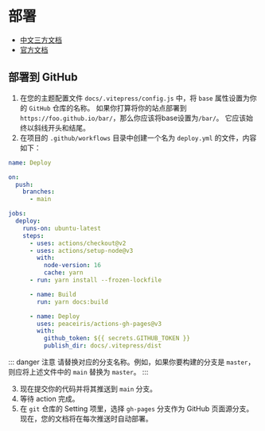 # 部署

- [中文三方文档](https://process1024.github.io/vitepress/guide/deploying#github-pages)
- [官方文档](https://vitepress.dev/guide/deploy#github-pages)

## 部署到 GitHub

1. 在您的主题配置文件 `docs/.vitepress/config.js` 中，将 `base` 属性设置为你的 `GitHub` 仓库的名称。 如果你打算将你的站点部署到`https://foo.github.io/bar/`，那么你应该将base设置为`/bar/`。 它应该始终以斜线开头和结尾。
2. 在项目的 `.github/workflows` 目录中创建一个名为 `deploy.yml` 的文件，内容如下：
``` yaml
name: Deploy

on:
  push:
    branches:
      - main

jobs:
  deploy:
    runs-on: ubuntu-latest
    steps:
      - uses: actions/checkout@v2
      - uses: actions/setup-node@v3
        with:
          node-version: 16
          cache: yarn
      - run: yarn install --frozen-lockfile

      - name: Build
        run: yarn docs:build

      - name: Deploy
        uses: peaceiris/actions-gh-pages@v3
        with:
          github_token: ${{ secrets.GITHUB_TOKEN }}
          publish_dir: docs/.vitepress/dist
```
::: danger 注意
请替换对应的分支名称。例如，如果你要构建的分支是 `master`，则应将上述文件中的 `main` 替换为 `master`。
:::

3. 现在提交你的代码并将其推送到 `main` 分支。 
4. 等待 action 完成。 
5. 在 `git` 仓库的 Setting 项里，选择 `gh-pages` 分支作为 GitHub 页面源分支。现在，您的文档将在每次推送时自动部署。
